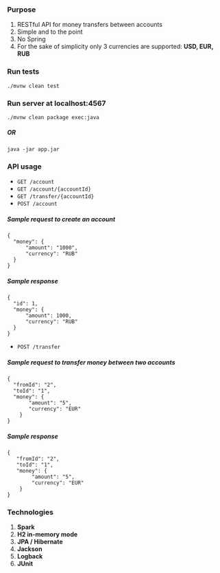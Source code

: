 ### Purpose
1. RESTful API for money transfers between accounts
2. Simple and to the point
3. No Spring
4. For the sake of simplicity only 3 currencies are supported: **USD, EUR, RUB**
### Run tests
```
./mvnw clean test
```
### Run server at localhost:4567
```
./mvnw clean package exec:java
```
##### OR
```
java -jar app.jar
```
### API usage
* ```GET /account ```
* ```GET /account/{accountId}```
* ```GET /transfer/{accountId} ```
* ```POST /account ```
##### Sample request to create an account
    {
      "money": {
          "amount": "1000",
          "currency": "RUB"
      }
    }
##### Sample response
    {
      "id": 1,
      "money": {
          "amount": 1000,
          "currency": "RUB"
      }
    } 
* ```POST /transfer ```
##### Sample request to transfer money between two accounts
    {
      "fromId": "2",
      "toId": "1",
      "money": {
           "amount": "5",
           "currency": "EUR"
        }
    }
##### Sample response
    {
       "fromId": "2",
       "toId": "1",
       "money": {
            "amount": "5",
            "currency": "EUR"
        }
    }

### Technologies
1. **Spark**
2. **H2 in-memory mode**
3. **JPA / Hibernate**
4. **Jackson**
5. **Logback**
6. **JUnit**
